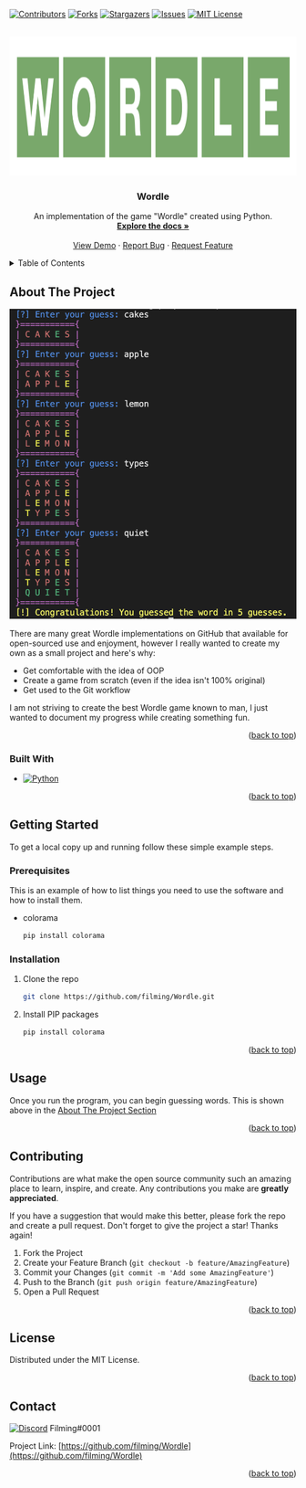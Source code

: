 [![Contributors][contributors-shield]][contributors-url]
[![Forks][forks-shield]][forks-url]
[![Stargazers][stars-shield]][stars-url]
[![Issues][issues-shield]][issues-url]
[![MIT License][license-shield]][license-url]


<!-- PROJECT LOGO -->
<br />
<div align="center">
  <a href="https://github.com/filming/Wordle">
    <img src="images/wordle.png" alt="Logo" width="1202" height="244">
  </a>

<h3 align="center">Wordle</h3>

  <p align="center">
    An implementation of the game "Wordle" created using Python.
    <br />
    <a href="https://github.com/filming/Wordle"><strong>Explore the docs »</strong></a>
    <br />
    <br />
    <a href="https://github.com/filming/Wordle">View Demo</a>
    ·
    <a href="https://github.com/filming/Wordle/issues">Report Bug</a>
    ·
    <a href="https://github.com/filming/Wordle/issues">Request Feature</a>
  </p>
</div>



<!-- TABLE OF CONTENTS -->
<details>
  <summary>Table of Contents</summary>
  <ol>
    <li>
      <a href="#about-the-project">About The Project</a>
      <ul>
        <li><a href="#built-with">Built With</a></li>
      </ul>
    </li>
    <li>
      <a href="#getting-started">Getting Started</a>
      <ul>
        <li><a href="#prerequisites">Prerequisites</a></li>
        <li><a href="#installation">Installation</a></li>
      </ul>
    </li>
    <li><a href="#usage">Usage</a></li>
    <li><a href="#roadmap">Roadmap</a></li>
    <li><a href="#contributing">Contributing</a></li>
    <li><a href="#license">License</a></li>
    <li><a href="#contact">Contact</a></li>
    <li><a href="#acknowledgments">Acknowledgments</a></li>
  </ol>
</details>



<!-- ABOUT THE PROJECT -->
## About The Project

[![Product Name Screen Shot][product-screenshot]](https://example.com)

There are many great Wordle implementations on GitHub that available for open-sourced use and enjoyment, however I really wanted to create my own as a small project and here's why:

- Get comfortable with the idea of OOP
- Create a game from scratch (even if the idea isn't 100% original)
- Get used to the Git workflow

I am not striving to create the best Wordle game known to man, I just wanted to document my progress while creating something fun.

<p align="right">(<a href="#readme-top">back to top</a>)</p>

### Built With

* [![Python][Python]][Python-url]

<p align="right">(<a href="#readme-top">back to top</a>)</p>



<!-- GETTING STARTED -->
## Getting Started

To get a local copy up and running follow these simple example steps.

### Prerequisites

This is an example of how to list things you need to use the software and how to install them.
* colorama
  ```sh
  pip install colorama
  ```

### Installation

1. Clone the repo
   ```sh
   git clone https://github.com/filming/Wordle.git
   ```
2. Install PIP packages
   ```sh
   pip install colorama
   ```

<p align="right">(<a href="#readme-top">back to top</a>)</p>



<!-- USAGE EXAMPLES -->
## Usage

Once you run the program, you can begin guessing words. This is shown above in the <a href="#about-the-project">About The Project Section</a>

<p align="right">(<a href="#readme-top">back to top</a>)</p>



<!-- CONTRIBUTING -->
## Contributing

Contributions are what make the open source community such an amazing place to learn, inspire, and create. Any contributions you make are **greatly appreciated**.

If you have a suggestion that would make this better, please fork the repo and create a pull request. Don't forget to give the project a star! Thanks again!

1. Fork the Project
2. Create your Feature Branch (`git checkout -b feature/AmazingFeature`)
3. Commit your Changes (`git commit -m 'Add some AmazingFeature'`)
4. Push to the Branch (`git push origin feature/AmazingFeature`)
5. Open a Pull Request

<p align="right">(<a href="#readme-top">back to top</a>)</p>



<!-- LICENSE -->
## License

Distributed under the MIT License.

<p align="right">(<a href="#readme-top">back to top</a>)</p>



<!-- CONTACT -->
## Contact

[![Discord][Discord.com]][Discord-url] Filming#0001

Project Link: [https://github.com/filming/Wordle](https://github.com/filming/Wordle)

<p align="right">(<a href="#readme-top">back to top</a>)</p>



<!-- MARKDOWN LINKS & IMAGES -->
[contributors-shield]: https://img.shields.io/github/contributors/filming/Wordle.svg?style=for-the-badge
[contributors-url]: https://github.com/filming/Wordle/graphs/contributors
[forks-shield]: https://img.shields.io/github/forks/filming/Wordle.svg?style=for-the-badge
[forks-url]: https://github.com/filming/Wordle/network/members
[stars-shield]: https://img.shields.io/github/stars/filming/Wordle.svg?style=for-the-badge
[stars-url]: https://github.com/filming/Wordle/stargazers
[issues-shield]: https://img.shields.io/github/issues/filming/Wordle.svg?style=for-the-badge
[issues-url]: https://github.com/filming/Wordle/issues
[license-shield]: https://img.shields.io/github/license/filming/Wordle.svg?style=for-the-badge
[license-url]: https://github.com/github_username/filming/blob/master/LICENSE.txt
[linkedin-shield]: https://img.shields.io/badge/-LinkedIn-black.svg?style=for-the-badge&logo=linkedin&colorB=555
[product-screenshot]: images/gameplay.png
[Python]: https://img.shields.io/badge/Python-3776AB?style=for-the-badge&logo=python&logoColor=white
[Python-url]: https://www.python.org/
[Discord.com]: https://img.shields.io/badge/Discord-7289DA?style=for-the-badge&logo=discord&logoColor=white
[Discord-url]: https://discord.com/
